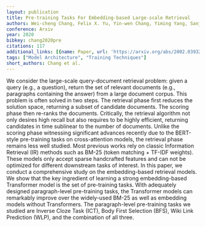 ```yaml
---
layout: publication
title: Pre-training Tasks For Embedding-based Large-scale Retrieval
authors: Wei-cheng Chang, Felix X. Yu, Yin-wen Chang, Yiming Yang, Sanjiv Kumar
conference: Arxiv
year: 2020
bibkey: chang2020pre
citations: 117
additional_links: [{name: Paper, url: 'https://arxiv.org/abs/2002.03932'}]
tags: ["Model Architecture", "Training Techniques"]
short_authors: Chang et al.
---
```

We consider the large-scale query-document retrieval problem: given a query
(e.g., a question), return the set of relevant documents (e.g., paragraphs
containing the answer) from a large document corpus. This problem is often
solved in two steps. The retrieval phase first reduces the solution space,
returning a subset of candidate documents. The scoring phase then re-ranks the
documents. Critically, the retrieval algorithm not only desires high recall but
also requires to be highly efficient, returning candidates in time sublinear to
the number of documents. Unlike the scoring phase witnessing significant
advances recently due to the BERT-style pre-training tasks on cross-attention
models, the retrieval phase remains less well studied. Most previous works rely
on classic Information Retrieval (IR) methods such as BM-25 (token matching +
TF-IDF weights). These models only accept sparse handcrafted features and can
not be optimized for different downstream tasks of interest. In this paper, we
conduct a comprehensive study on the embedding-based retrieval models. We show
that the key ingredient of learning a strong embedding-based Transformer model
is the set of pre-training tasks. With adequately designed paragraph-level
pre-training tasks, the Transformer models can remarkably improve over the
widely-used BM-25 as well as embedding models without Transformers. The
paragraph-level pre-training tasks we studied are Inverse Cloze Task (ICT),
Body First Selection (BFS), Wiki Link Prediction (WLP), and the combination of
all three.